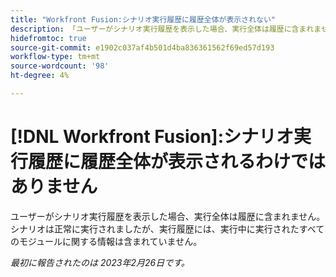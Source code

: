 ```yaml
---
title: "Workfront Fusion:シナリオ実行履歴に履歴全体が表示されない"
description: 「ユーザーがシナリオ実行履歴を表示した場合、実行全体は履歴に含まれません。 シナリオは正常に実行されましたが、実行履歴には、実行中に実行されたすべてのモジュールに関する情報は含まれていません。」
hidefromtoc: true
source-git-commit: e1902c037af4b501d4ba836361562f69ed57d193
workflow-type: tm+mt
source-wordcount: '98'
ht-degree: 4%

---
```



# [!DNL Workfront Fusion]:シナリオ実行履歴に履歴全体が表示されるわけではありません

ユーザーがシナリオ実行履歴を表示した場合、実行全体は履歴に含まれません。 シナリオは正常に実行されましたが、実行履歴には、実行中に実行されたすべてのモジュールに関する情報は含まれていません。

_最初に報告されたのは 2023年2月26日です。_

